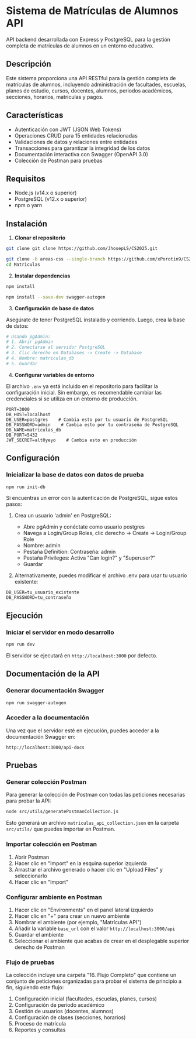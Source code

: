 # Sistema de Matrículas de Alumnos API

API backend desarrollada con Express y PostgreSQL para la gestión completa de matrículas de alumnos en un entorno educativo.

## Descripción

Este sistema proporciona una API RESTful para la gestión completa de matrículas de alumnos, incluyendo administración de facultades, escuelas, planes de estudio, cursos, docentes, alumnos, periodos académicos, secciones, horarios, matrículas y pagos.

## Características

- Autenticación con JWT (JSON Web Tokens)
- Operaciones CRUD para 15 entidades relacionadas
- Validaciones de datos y relaciones entre entidades
- Transacciones para garantizar la integridad de los datos
- Documentación interactiva con Swagger (OpenAPI 3.0)
- Colección de Postman para pruebas

## Requisitos

- Node.js (v14.x o superior)
- PostgreSQL (v12.x o superior)
- npm o yarn

## Instalación

1. **Clonar el repositorio**

```bash
git clone git clone https://github.com/JhosepLS/CS2025.git

git clone -b areas-css --single-branch https://github.com/xPorotin9/CS2025
cd Matriculas
```

2. **Instalar dependencias**

```bash
npm install

npm install --save-dev swagger-autogen
```

3. **Configuración de base de datos**

Asegúrate de tener PostgreSQL instalado y corriendo. Luego, crea la base de datos:

```bash
# Usando pgAdmin:
# 1. Abrir pgAdmin
# 2. Conectarse al servidor PostgreSQL
# 3. Clic derecho en Databases -> Create -> Database
# 4. Nombre: matriculas_db
# 5. Guardar
```

4. **Configurar variables de entorno**

El archivo `.env` ya está incluido en el repositorio para facilitar la configuración inicial. Sin embargo, es recomendable cambiar las credenciales si se utiliza en un entorno de producción.

```
PORT=3000
DB_HOST=localhost
DB_USER=postgres    # Cambia esto por tu usuario de PostgreSQL
DB_PASSWORD=admin    # Cambia esto por tu contraseña de PostgreSQL
DB_NAME=matriculas_db
DB_PORT=5432
JWT_SECRET=alt0yeyo    # Cambia esto en producción
```

## Configuración

### Inicializar la base de datos con datos de prueba

```bash
npm run init-db
```

Si encuentras un error con la autenticación de PostgreSQL, sigue estos pasos:

1. Crea un usuario 'admin' en PostgreSQL:
   - Abre pgAdmin y conéctate como usuario postgres
   - Navega a Login/Group Roles, clic derecho -> Create -> Login/Group Role
   - Nombre: admin
   - Pestaña Definition: Contraseña: admin
   - Pestaña Privileges: Activa "Can login?" y "Superuser?"
   - Guardar

2. Alternativamente, puedes modificar el archivo .env para usar tu usuario existente:

```
DB_USER=tu_usuario_existente
DB_PASSWORD=tu_contraseña
```
## Ejecución

### Iniciar el servidor en modo desarrollo

```bash
npm run dev
```

El servidor se ejecutará en `http://localhost:3000` por defecto.

## Documentación de la API

### Generar documentación Swagger

```bash
npm run swagger-autogen
```

### Acceder a la documentación

Una vez que el servidor esté en ejecución, puedes acceder a la documentación Swagger en:

```
http://localhost:3000/api-docs
```

## Pruebas

### Generar colección Postman

Para generar la colección de Postman con todas las peticiones necesarias para probar la API:

```bash
node src/utils/generatePostmanCollection.js
```

Esto generará un archivo `matriculas_api_collection.json` en la carpeta `src/utils/` que puedes importar en Postman.

### Importar colección en Postman

1. Abrir Postman
2. Hacer clic en "Import" en la esquina superior izquierda
3. Arrastrar el archivo generado o hacer clic en "Upload Files" y seleccionarlo
4. Hacer clic en "Import"

### Configurar ambiente en Postman

1. Hacer clic en "Environments" en el panel lateral izquierdo
2. Hacer clic en "+" para crear un nuevo ambiente
3. Nombrar el ambiente (por ejemplo, "Matrículas API")
4. Añadir la variable `base_url` con el valor `http://localhost:3000/api`
5. Guardar el ambiente
6. Seleccionar el ambiente que acabas de crear en el desplegable superior derecho de Postman

### Flujo de pruebas

La colección incluye una carpeta "16. Flujo Completo" que contiene un conjunto de peticiones organizadas para probar el sistema de principio a fin, siguiendo este flujo:

1. Configuración inicial (facultades, escuelas, planes, cursos)
2. Configuración de periodo académico
3. Gestión de usuarios (docentes, alumnos)
4. Configuración de clases (secciones, horarios)
5. Proceso de matrícula
6. Reportes y consultas
